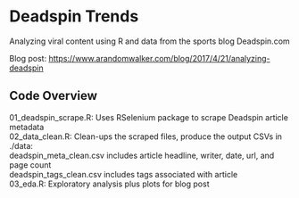 # Deadspin Trends

Analyzing viral content using R and data from the sports blog Deadspin.com

Blog post: https://www.arandomwalker.com/blog/2017/4/21/analyzing-deadspin

## Code Overview

01_deadspin_scrape.R: Uses RSelenium package to scrape Deadspin article metadata    
02_data_clean.R: Clean-ups the scraped files, produce the output CSVs in ./data:    
	deadspin_meta_clean.csv includes article headline, writer, date, url, and page count     
	deadspin_tags_clean.csv includes tags associated with article    
03_eda.R: Exploratory analysis plus plots for blog post




